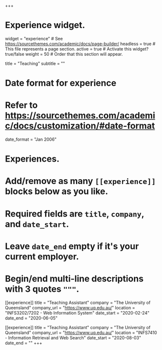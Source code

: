 +++
# Experience widget.
widget = "experience"  # See https://sourcethemes.com/academic/docs/page-builder/
headless = true  # This file represents a page section.
active = true  # Activate this widget? true/false
weight = 50  # Order that this section will appear.

title = "Teaching"
subtitle = ""

# Date format for experience
#   Refer to https://sourcethemes.com/academic/docs/customization/#date-format
date_format = "Jan 2006"

# Experiences.
#   Add/remove as many `[[experience]]` blocks below as you like.
#   Required fields are `title`, `company`, and `date_start`.
#   Leave `date_end` empty if it's your current employer.
#   Begin/end multi-line descriptions with 3 quotes `"""`.

[[experience]]
  title = "Teaching Assistant"
  company = "The University of Queensland"
  company_url = "https://www.uq.edu.au/"
  location = "INFS3202/7202 - Web Information System"
  date_start = "2020-02-24"
  date_end = "2020-06-05"

[[experience]]
  title = "Teaching Assistant"
  company = "The University of Queensland"
  company_url = "https://www.uq.edu.au/"
  location = "INFS7410 - Information Retrieval and Web Search"
  date_start = "2020-08-03"
  date_end = ""
+++
